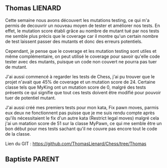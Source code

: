 ## Thomas LIENARD

Cette semaine nous avons découvert les mutations testing, ce qui m'a permis de decouvrir un nouveau moyen de tester et améliorer nos tests. En effet, le mutation score établi grâce au nombre de mutant tué par nos tests me semble plus prècis que le coverage car il montre qu'un certain nombre de test laissent passer des mutants et donc des erreurs potentiels.

Cependant, je pense que le coverage et les mutation testing sont utiles et même complémentaire, on peut utilisé le coverage pour savoir qu'elle code tester avec des mutants, puisque un code non couvert ne pourra pas tuer de mutant.

J'ai aussi commencé à regarder les tests de Chess, j'ai pu trouver que le projet n'avait que 45% de coverage et un mutation score de 24. 
Certaine classe tels que MyKing ont un mutation score de 0, malgré des tests présents ce qui signifie que tout ces tests doivent être modifié pour pouvoir tuer de potentiel mutant.

J'ai aussi créé mes premiers tests pour mon kata, Fix pawn moves, parmis eux deux ne fonctionnent pas puisse que je me suis rendu compte après qu'ils nécessitaient le fix d'un autre kata (Restrict legal moves) malgré cela j'ai un matation score de 51 sur la classe MyPawn, ce qui me semble être un bon début pour mes tests sachant qu'il ne couvre pas encore tout le code de la classe.

Lien du GIT : https://github.com/ThomasLienard/Chess/tree/Thomas

## Baptiste PARENT
